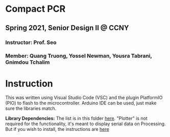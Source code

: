 # Compact PCR
## Spring 2021, Senior Design II @ CCNY
### Instructor: Prof. Seo
### Member: Quang Truong, Yossel Newman, Yousra Tabrani, Gnimdou Tchalim

# Instruction
This was written using Visual Studio Code (VSC) and the plugin PlatformIO (PIO) to flash to the microcontroller. Arduino IDE can be used, just make sure the libraries match.

**Library Dependencies:** The list is in this folder [here](.pio/libdeps/adafruit_feather_nrf52832).
"Plotter" is not required for the functionality, it's meant to display serial data on Processing. But if you wish to install, the instructions are [here](https://github.com/devinaconley/arduino-plotter)

